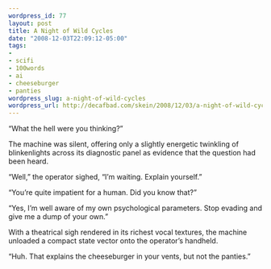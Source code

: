 ```yaml
--- 
wordpress_id: 77
layout: post
title: A Night of Wild Cycles
date: "2008-12-03T22:09:12-05:00"
tags: 
- 
- scifi
- 100words
- ai
- cheeseburger
- panties
wordpress_slug: a-night-of-wild-cycles
wordpress_url: http://decafbad.com/skein/2008/12/03/a-night-of-wild-cycles/
---
```



“What the hell were you thinking?”

The machine was silent, offering only a slightly energetic twinkling of blinkenlights across its diagnostic panel as evidence that the question had been heard.

“Well,” the operator sighed, “I’m waiting. Explain yourself.”

“You’re quite impatient for a human. Did you know that?”

“Yes, I’m well aware of my own psychological parameters. Stop evading and give me a dump of your own.”

With a theatrical sigh rendered in its richest vocal textures, the machine unloaded a compact state vector onto the operator’s handheld.

“Huh. That explains the cheeseburger in your vents, but not the panties.”
